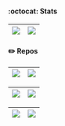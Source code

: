 

#### :octocat: Stats





| [![](https://github-readme-stats.vercel.app/api?username=ZzzM&hide_border=true&count_private=true&hide_title=true&hide=contribs&text_color=777&bg_color=ffffff00)](https://github.com/ZzzM) | [![](https://github-readme-stats.vercel.app/api/top-langs/?username=ZzzM&exclude_repo=ZzzM,PWA,Hackintosh-MSI-B360M-MORTAR,ZzzM.github.io,Blog,QuantumultX&layout=compact&langs_count=6&hide_title=true&hide_border=true&text_color=777&bg_color=ffffff00)](https://github.com/ZzzM) |
| - | - |


#### :pencil2: Repos

| [![](https://github-readme-stats.vercel.app/api/pin/?username=ZzzM&repo=CalendarX&hide_border=true&text_color=777&bg_color=ffffff00)](https://github.com/ZzzM/CalendarX) | [![](https://github-readme-stats.vercel.app/api/pin/?username=ZzzM&repo=HostsX&hide_border=true&text_color=777&bg_color=ffffff00)](https://github.com/ZzzM/HostsX) | 
| - | - |

| [![](https://github-readme-stats.vercel.app/api/pin/?username=ZzzM&repo=Bingpaper&hide_border=true&text_color=777&bg_color=ffffff00)](https://github.com/ZzzM/Bingpaper) | [![](https://github-readme-stats.vercel.app/api/pin/?username=ZzzM&repo=Hackintosh-MSI-B360M-MORTAR&hide_border=true&text_color=777&bg_color=ffffff00)](https://github.com/ZzzM/Hackintosh-MSI-B360M-MORTAR) | 
| - | - |

| [![](https://github-readme-stats.vercel.app/api/pin/?username=ZzzM&repo=Flutter-Movies&hide_border=true&text_color=777&bg_color=ffffff00)](https://github.com/ZzzM/Flutter-Movies) | [![](https://github-readme-stats.vercel.app/api/pin/?username=ZzzM&repo=React-Native-Movies&hide_border=true&text_color=777&bg_color=ffffff00)](https://github.com/ZzzM/React-Native-Movies)| 
| - | - |
